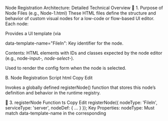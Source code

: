 Node Registration Architecture: Detailed Technical Overview
🔧 1. Purpose of Node Files (e.g., Node-1.html)
These HTML files define the structure and behavior of custom visual nodes for a low-code or flow-based UI editor. Each node:

Provides a UI template (via <script type="text/x-red">)

Contains configuration logic via JavaScript (registerNode)

📎 2. Structure of a Node File
Each node file typically includes:

A. Template Script
html
Copy
Edit
<script type="text/x-red" data-template-name="FileIn">
    <!-- UI inputs like text, radio, select, etc. -->
</script>
data-template-name="FileIn": Key identifier for the node.

Contents: HTML elements with IDs and classes expected by the node editor (e.g., node-input-*, node-select-*).

Used to render the config form when the node is selected.

B. Node Registration Script
html
Copy
Edit
<script type="text/javascript">
    registerNode({ nodeType: 'FileIn', ... });
</script>
Invokes a globally defined registerNode() function that stores this node’s definition and behavior in the runtime registry.

🧱 3. registerNode Function
ts
Copy
Edit
registerNode({
  nodeType: 'FileIn',
  serviceType: 'server',
  nodeDef: {
    ...
  }
});
Key Properties:
nodeType: Must match data-template-name in the corresponding <script> template.

serviceType: Helps categorize the node (e.g., frontend/backend/server).

nodeDef: Main node definition object.

nodeDef Structure:
defaults: Default values for the node’s properties.

inputs/outputs: Number of ports on the node.

paletteLabel, label, labelStyle: UI text rendering.

oneditprepare(SRD): Hook called when config UI opens.

oneditsave(): Hook called when user saves the config.

docsLink: Optional documentation reference.

🧩 4. Lifecycle Hooks
oneditprepare(SRD)
Executed when the config window for the node opens. Used to:

Populate fields.

Attach event listeners (e.g., radio toggle behavior).

Initialize advanced inputs (typedInput, selectField).

oneditsave()
Executed when the user saves the form. Used to:

Extract values from the UI.

Transform and assign data to the node definition.

🛠 5. Advanced Input Widgets
These are initialized using jQuery-based extensions:

typedInput: Allows selection of a type (like bh.input) and a value.

selectField: Custom dropdown with grouped options (e.g., encoding).

They often accept:

types: Array of type options (e.g., bh, str).

noformvalidation: Skips browser-based validation.

🔄 6. Angular Integration
To make this work inside your Angular app:

A. Loading HTML Nodes
Use an Angular service or loader to dynamically load .html node files.

Inject them into a container or register them globally.

B. registerNode Integration
registerNode() must be defined globally (e.g., in window) or imported as a service.

Each node’s <script> block must execute once the HTML is injected (e.g., using eval() or script tag injection).

C. Using <app-attribute-window>
Make sure:

The component is declared in the module where <app-attribute-window> is used (nodes-list.component.ts module).

Exported from its own module if it's in a shared folder.

Imported in NodesModule or a parent module.

🚨 7. Common Errors
NG8001 - 'app-attribute-window' is not a known element:
Occurs when:

AttributeWindowComponent is not declared in the same module or imported via a shared module.

You're missing its module in NodesModule or nodes-routing.module.ts.

Fix:
Ensure AttributeWindowComponent is:

Declared in a module (e.g., NodesModule)

Exported (if in a shared module)

Imported properly

📌 8. Component Communication (Optional)
To connect the dynamic node to Angular logic (e.g., toggle fields, show/hide config):

Use @ViewChild('attrWin') attrWin!: AttributeWindowComponent;

Communicate between parent (nodes-list.component.ts) and AttributeWindowComponent.

📚 9. Suggested File Structure
bash
Copy
Edit
features/
└── nodes/
    ├── components/
    │   ├── attribute-window/
    │   │   ├── attribute-window.component.ts
    │   │   └── attribute-window.component.html
    │   └── nodes-list/
    │       └── nodes-list.component.ts
    ├── node-definitions/
    │   └── FileIn.html  <-- Raw HTML + JS node file
    ├── services/
    └── nodes.module.ts
✅ Summary
Element	Role
data-template-name	Identifies the node’s template
registerNode()	Registers the node logic and metadata
oneditprepare()	Prepares the edit UI
oneditsave()	Extracts and saves values
typedInput, selectField	Enhanced UI inputs
Angular module declaration	Ensures component availability

If you need help setting up the Angular loader for HTML node files or want to convert your nodes to reusable Angular components, I can guide you further.


node example template:

```html
<!-- FileIn.html -->
<!-- Template Scrip
<script type="text/x-red" data-template-name="FileIn">
    <!-- File Path -->
    <div id="node-input-file-path-wrp" class="editor-form-row">
        <label for="node-input-file-path"><span data-i18n="common.label.filepath"></span></label>
        <input type="text" id="node-input-file-path" class="node-input-property" style="width: 100%" />
    </div>

    <!-- Format -->
    <div id="node-input-format-wrp" class="editor-form-row">
        <label for="node-select-filein-format"><span data-i18n="filein.label.format"></span></label>
        <br><input type="radio" id="buffer" form-radio name="filein-format" value="buffer">
        <label for="buffer" style="font-size: 0.9em">Buffer</label><br>
        <input type="radio" id="stream" form-radio name="filein-format" value="stream">
        <label for="stream" style="font-size: 0.9em">Stream</label><br>
        <input type="radio" id="utf8" form-radio name="filein-format" value="utf8">
        <label for="utf8" style="font-size: 0.9em">Encoded</label>
    </div>
    <!-- Encoding -->
    <div id="node-select-encoding-wrp" class="editor-form-row">
        <label for="node-select-filein-encoding"><span data-i18n="filein.label.encoding"></span></label>
        <select id="node-select-filein-encoding" style="width: 100%;">
        </select>
    </div>

    <!-- resultMapping -->
    <div id="node-input-result-mapping-wrp" class="editor-form-row">
        <label for="node-input-result-mapping"><span
                data-i18n="common.label.filemapping"></span></label>
        <input type="text" id="node-input-result-mapping" class="node-input-property" style="width: 100%" />
    </div>
</script>

<script type="text/javascript">
    registerNode({
        nodeType: 'FileIn',
        serviceType: 'server',
        nodeDef: {
            color: '#6AB5BC',
            category: 'File Operation',
            defaults: {
                name: {
                    value: '',
                },
                encoding: {
                    value: 'utf8',
                },
                outputs: {
                    value: 1,
                },
                format: {
                    value: 'buffer',
                },
                filepath: { value: '', required: true },
                resultMapping: {
                    value: { type: 'bh.input', value: '' },
                    required: true,
                },
            },
            inputs: 1,
            outputs: 1,
            icon: 'ndefault-file/file-in-node.svg',
            paletteLabel: function (def) {
                return 'File In';
            },
            label: function () {
                return this.name || 'File In';
            },
            labelStyle: function () {
                return this.name ? 'node_label_italic' : '';
            },
            oneditprepare: function (SRD) {
                const node = this;
                const doneBtn = $('#node-dialog-ok');
                const commonTypes = ['bh', 'bh.input', 'bh.local'];
                const kvSpecificTypes = [
                    { value: 'str', label: 'string', validate: /[^\s]+/ },
                ];

                /* Select the type of encoding. */
                var data = SRD._('common.encoding');
                const encoding = $('#node-select-filein-encoding').selectField({
                    optionsgroupData: JSON.parse(data.replace(/'/g, '"')),
                    value: node.encoding,
                });
                const filepath = $('#node-input-file-path').typedInput({
                    types: [...commonTypes, ...kvSpecificTypes],
                    noformvalidation: false,
                });

                /* Result Mapping field */
                const resultMapping = $(
                    '#node-input-result-mapping'
                ).typedInput({
                    types: commonTypes,
                    noformvalidation: false,
                });
                $('#node-select-encoding-wrp').hide();
                $('#utf8').on('click', function () {
                    $('#node-select-encoding-wrp').show();
                });
                $('#stream').on('click', function () {
                    $('#node-select-encoding-wrp').hide();
                });
                $('#buffer').on('click', function () {
                    $('#node-select-encoding-wrp').hide();
                });

                /* Set values for key and value fields if already exists */
                if (node.resultMapping.value) {
                    resultMapping.typedInput('type', node.resultMapping.type);
                    resultMapping.typedInput('value', node.resultMapping.value);
                }
                if (node.filepath) {
                    filepath.typedInput('type', node.filepath.type);
                    filepath.typedInput('value', node.filepath.value);
                }
                if (node.format) {
                    document.getElementById(node.format).checked = true;
                    if (node.format === 'utf8') {
                        $('#node-select-encoding-wrp').show();
                    }
                }
                if (node.encoding) {
                    document.getElementById(
                        'node-select-filein-encoding'
                    ).value = node.encoding;
                }
            },
            oneditsave: function () {
                const node = this;
                const resMap = $('#node-input-result-mapping');
                const filepath = $('#node-input-file-path');
                node.name = $('#node-input-name').val();

                /* node property assignments */
                node.filepath = {
                    type: filepath.typedInput('type'),
                    value: filepath.typedInput('value'),
                };
                node.format = document.querySelector(
                    'input[name="filein-format"]:checked'
                ).value;
                if (node.format === 'utf8') {
                    node.encoding = $('#node-select-filein-encoding').val();
                } else {
                    node.encoding = undefined;
                }
                node.resultMapping = {
                    type: resMap.typedInput('type'),
                    value: resMap.typedInput('value'),
                };
            },
            docsLink: 'file-in-node',
        },
    });
</script>

``` //FileIn.html end